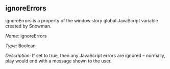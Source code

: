 ## ignoreErrors

ignoreErrors is a property of the window.story global JavaScript variable created by Snowman.

*Name:* ignoreErrors

*Type:* Boolean

*Description:* If set to true, then any JavaScript errors are ignored – normally, play would end with a message shown to the user.
